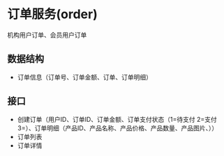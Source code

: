 # 订单服务(order)

机构用户订单、会员用户订单


## 数据结构

- 订单信息（订单号、订单金额、订单、订单明细）




## 接口

- 创建订单（用户ID、订单ID、订单金额、订单支付状态（1=待支付 2=支付 3=）、订单明细（产品ID、产品名称、产品价格、产品数量、产品图片、））
- 订单列表
- 订单详情
